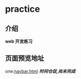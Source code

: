 <!--
 * @Date: 2020-11-21 00:14:44
 * @LastEditTime: 2020-11-21 01:44:36
 * @FilePath: \practice\README.md
-->

# practice

## 介绍

**web 开发练习**

## 页面预览地址

one:[navbar.html](https://jhhmyjt.github.io/practice/one/navbar.html) ***时间仓促,尚未完成***
